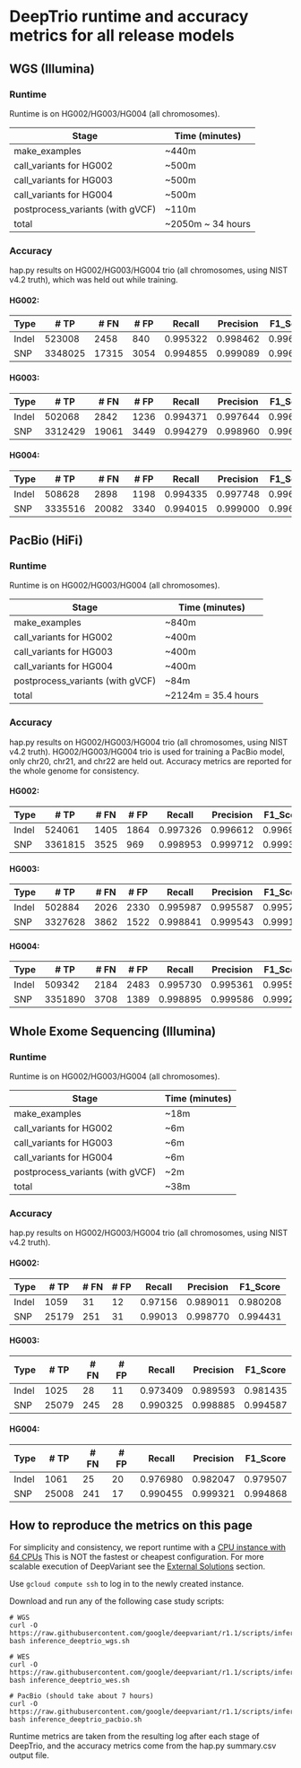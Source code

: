 # DeepTrio runtime and accuracy metrics for all release models

## WGS (Illumina)

### Runtime

Runtime is on HG002/HG003/HG004 (all chromosomes).

Stage                            | Time (minutes)
-------------------------------- | -----------------
make_examples                    | ~440m
call_variants for HG002          | ~500m
call_variants for HG003          | ~500m
call_variants for HG004          | ~500m
postprocess_variants (with gVCF) | ~110m
total                            | ~2050m ~ 34 hours

### Accuracy

hap.py results on HG002/HG003/HG004 trio (all chromosomes, using NIST v4.2
truth), which was held out while training.

#### HG002:

Type  | # TP    | # FN  | # FP | Recall   | Precision | F1_Score
----- | ------- | ----- | ---- | -------- | --------- | --------
Indel | 523008  | 2458  | 840  | 0.995322 | 0.998462  | 0.996890
SNP   | 3348025 | 17315 | 3054 | 0.994855 | 0.999089  | 0.996968

#### HG003:

Type  | # TP    | # FN  | # FP | Recall   | Precision | F1_Score
----- | ------- | ----- | ---- | -------- | --------- | --------
Indel | 502068  | 2842  | 1236 | 0.994371 | 0.997644  | 0.996005
SNP   | 3312429 | 19061 | 3449 | 0.994279 | 0.998960  | 0.996614

#### HG004:

Type  | # TP    | # FN  | # FP | Recall   | Precision | F1_Score
----- | ------- | ----- | ---- | -------- | --------- | --------
Indel | 508628  | 2898  | 1198 | 0.994335 | 0.997748  | 0.996038
SNP   | 3335516 | 20082 | 3340 | 0.994015 | 0.999000  | 0.996502

## PacBio (HiFi)

### Runtime

Runtime is on HG002/HG003/HG004 (all chromosomes).

Stage                            | Time (minutes)
-------------------------------- | -------------------
make_examples                    | ~840m
call_variants for HG002          | ~400m
call_variants for HG003          | ~400m
call_variants for HG004          | ~400m
postprocess_variants (with gVCF) | ~84m
total                            | ~2124m = 35.4 hours

### Accuracy

hap.py results on HG002/HG003/HG004 trio (all chromosomes, using NIST v4.2
truth). HG002/HG003/HG004 trio is used for training a PacBio model, only chr20,
chr21, and chr22 are held out. Accuracy metrics are reported for the whole
genome for consistency.

#### HG002:

Type  | # TP    | # FN | # FP | Recall   | Precision | F1_Score
----- | ------- | ---- | ---- | -------- | --------- | --------
Indel | 524061  | 1405 | 1864 | 0.997326 | 0.996612  | 0.996969
SNP   | 3361815 | 3525 | 969  | 0.998953 | 0.999712  | 0.999332

#### HG003:

Type  | # TP    | # FN | # FP | Recall   | Precision | F1_Score
----- | ------- | ---- | ---- | -------- | --------- | --------
Indel | 502884  | 2026 | 2330 | 0.995987 | 0.995587  | 0.995787
SNP   | 3327628 | 3862 | 1522 | 0.998841 | 0.999543  | 0.999192

#### HG004:

Type  | # TP    | # FN | # FP | Recall   | Precision | F1_Score
----- | ------- | ---- | ---- | -------- | --------- | --------
Indel | 509342  | 2184 | 2483 | 0.995730 | 0.995361  | 0.995546
SNP   | 3351890 | 3708 | 1389 | 0.998895 | 0.999586  | 0.999240

## Whole Exome Sequencing (Illumina)

### Runtime

Runtime is on HG002/HG003/HG004 (all chromosomes).

Stage                            | Time (minutes)
-------------------------------- | --------------
make_examples                    | ~18m
call_variants for HG002          | ~6m
call_variants for HG003          | ~6m
call_variants for HG004          | ~6m
postprocess_variants (with gVCF) | ~2m
total                            | ~38m

### Accuracy

hap.py results on HG002/HG003/HG004 trio (all chromosomes, using NIST v4.2
truth).

#### HG002:

Type  | # TP  | # FN | # FP | Recall  | Precision | F1_Score
----- | ----- | ---- | ---- | ------- | --------- | --------
Indel | 1059  | 31   | 12   | 0.97156 | 0.989011  | 0.980208
SNP   | 25179 | 251  | 31   | 0.99013 | 0.998770  | 0.994431

#### HG003:

Type  | # TP  | # FN | # FP | Recall   | Precision | F1_Score
----- | ----- | ---- | ---- | -------- | --------- | --------
Indel | 1025  | 28   | 11   | 0.973409 | 0.989593  | 0.981435
SNP   | 25079 | 245  | 28   | 0.990325 | 0.998885  | 0.994587

#### HG004:

Type  | # TP  | # FN | # FP | Recall   | Precision | F1_Score
----- | ----- | ---- | ---- | -------- | --------- | --------
Indel | 1061  | 25   | 20   | 0.976980 | 0.982047  | 0.979507
SNP   | 25008 | 241  | 17   | 0.990455 | 0.999321  | 0.994868

## How to reproduce the metrics on this page

For simplicity and consistency, we report runtime with a
[CPU instance with 64 CPUs](deepvariant-details.md#command-for-a-cpu-only-machine-on-google-cloud-platform)
This is NOT the fastest or cheapest configuration. For more scalable execution
of DeepVariant see the [External Solutions] section.

Use `gcloud compute ssh` to log in to the newly created instance.

Download and run any of the following case study scripts:

```
# WGS
curl -O https://raw.githubusercontent.com/google/deepvariant/r1.1/scripts/inference_deeptrio_wgs.sh
bash inference_deeptrio_wgs.sh

# WES
curl -O https://raw.githubusercontent.com/google/deepvariant/r1.1/scripts/inference_deeptrio_wes.sh
bash inference_deeptrio_wes.sh

# PacBio (should take about 7 hours)
curl -O https://raw.githubusercontent.com/google/deepvariant/r1.1/scripts/inference_deeptrio_pacbio.sh
bash inference_deeptrio_pacbio.sh

```

Runtime metrics are taken from the resulting log after each stage of DeepTrio,
and the accuracy metrics come from the hap.py summary.csv output file.

[External Solutions]: https://github.com/google/deepvariant#external-solutions
[CPU instance with 64 CPUs]: deepvariant-details.md#command-for-a-cpu-only-machine-on-google-cloud-platform
